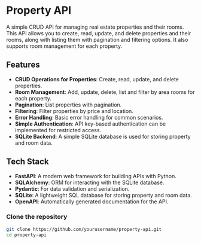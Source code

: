 # Property API

A simple CRUD API for managing real estate properties and their rooms. This API allows you to create, read, update, and delete properties and their rooms, along with listing them with pagination and filtering options. It also supports room management for each property.

## Features

- **CRUD Operations for Properties**: Create, read, update, and delete properties.
- **Room Management**: Add, update, delete, list and filter by area rooms for each property.
- **Pagination**: List properties with pagination.
- **Filtering**: Filter properties by price and location.
- **Error Handling**: Basic error handling for common scenarios.
- **Simple Authentication**: API key-based authentication can be implemented for restricted access.
- **SQLite Backend**: A simple SQLite database is used for storing property and room data.

## Tech Stack

- **FastAPI**: A modern web framework for building APIs with Python.
- **SQLAlchemy**: ORM for interacting with the SQLite database.
- **Pydantic**: For data validation and serialization.
- **SQLite**: A lightweight SQL database for storing property and room data.
- **OpenAPI**: Automatically generated documentation for the API.


### Clone the repository

```bash
git clone https://github.com/yourusername/property-api.git
cd property-api

